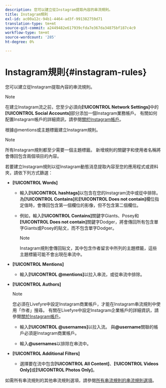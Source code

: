 ```yaml
---
description: 您可以建立從Instagram提取內容的串流規則。
title: Instagram規則
exl-id: ac00a12c-94b1-4464-ad3f-991382759d71
translation-type: tm+mt
source-git-commit: a2449482e617939cfda7e367da34875bf187c4c9
workflow-type: tm+mt
source-wordcount: '285'
ht-degree: 0%

---
```


# Instagram規則{#instagram-rules}

您可以建立從Instagram提取內容的串流規則。

>[!NOTE]
>
>在建立Instagram流之前，您至少必須向&#x200B;**[!UICONTROL Network Settings]**&#x200B;中的&#x200B;**[!UICONTROL Social Accounts]**&#x200B;部分添加一個Instagram業務帳戶。 有關如何配置Instagram帳戶的詳細資訊，請參閱[關於Instagram帳戶](../c-users-creating-accounts-with-studio-access/t-configure-social-accout-instagram/c-about-instagram-accounts.md#c_about_instagram_accounts)。

根據@mentions或主題標籤建立Instagram規則。

>[!NOTE]
>
>所有Instagram規則都至少需要一個主題標籤。 新增規則的關鍵字和使用者名稱將會傳回包含兩個項目的內容。

若要建立Instagram規則以從Instagram動態消息提取內容至您的應用程式或資料夾，請依下列方式篩選：

* **[!UICONTROL Words]**

   * 輸入&#x200B;**[!UICONTROL hashtags]**&#x200B;以包含在您的Instagram流中或從中排除。 為&#x200B;**[!UICONTROL Contains]**&#x200B;和&#x200B;**[!UICONTROL Does not contain]**&#x200B;欄位指定值時，會傳回包含第一個欄位的影像，但不包含第二個欄位。

   * 例如，輸入&#x200B;**[!UICONTROL Contains]**&#x200B;關鍵字Giants、Posey和&#x200B;**[!UICONTROL Does not contain]**&#x200B;關鍵字Dodger，將會傳回所有包含單字Giants或Posey的貼文，而不包含單字Dodger。

      >[!NOTE]
      >
      >Instagram規則會傳回貼文，其中包含作者留言中所列的主題標籤，這些主題標籤可能不會出現在串流中。

* **[!UICONTROL Mentions]**

   * 輸入&#x200B;**[!UICONTROL @mentions]**&#x200B;以拉入串流，或從串流中排除。

* **[!UICONTROL Authors]**

   >[!NOTE]
   >
   >您必須在Livefyre中設定Instagram商業帳戶，才能在Instagram串流規則中使用「作者」搜尋。 有關在Livefyre中設定Instagram企業帳戶的詳細資訊，請參閱[關於Instagram帳戶](../c-users-creating-accounts-with-studio-access/t-configure-social-accout-instagram/c-about-instagram-accounts.md#c_about_instagram_accounts)。

   * 輸入&#x200B;**[!UICONTROL @usernames]**&#x200B;以拉入流。 與&#x200B;**@username**&#x200B;關聯的帳戶必須是Instagram商業帳戶。

   * 輸入&#x200B;**@usernames**&#x200B;以排除在串流中。

* **[!UICONTROL Additional Filters]**

   * 選擇要在流中包含&#x200B;**[!UICONTROL All Content]**、**[!UICONTROL Videos Only]**&#x200B;或&#x200B;**[!UICONTROL Photos Only]**。

如需所有串流規則的其他串流規則選項，請參閱[所有串流規則的串流規則選項](../c-streams/c-stream-rule-options-for-all-stream-rules.md#c_stream_rule_options_for_all_stream_rules)。
